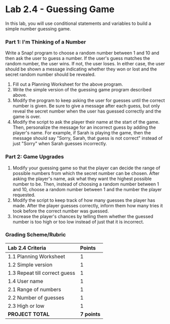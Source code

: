 # Lab 2.4 - Guessing Game

In this lab, you will use conditional statements and variables to build a simple number guessing game.‌

### Part 1: I'm Thinking of a Number‌ <a id="part-1-im-thinking-of-a-number"></a>

Write a Snap! program to choose a random number between 1 and 10 and then ask the user to guess a number. If the user's guess matches the random number, the user wins. If not, the user loses. In either case, the user should be shown a message indicating whether they won or lost and the secret random number should be revealed.‌

1. Fill out a Planning Worksheet for the above program.
2. Write the simple version of the guessing game program described above.
3. Modify the program to keep asking the user for guesses until the correct number is given. Be sure to give a message after each guess, but only reveal the secret number when the user has guessed correctly and the game is over.
4. Modify the script to ask the player their name at the start of the game. Then, personalize the message for an incorrect guess by adding the player's name. For example, if Sarah is playing the game, then the message should say "Sorry, Sarah, that guess is not correct" instead of just "Sorry" when Sarah guesses incorrectly.‌

### Part 2: Game Upgrades‌ <a id="part-2-game-upgrades"></a>

1. Modify your guessing game so that the player can decide the range of possible numbers from which the secret number can be chosen. After asking the player's name, ask what they want the highest possible number to be. Then, instead of choosing a random number between 1 and 10, choose a random number between 1 and the number the player requested.
2. Modify the script to keep track of how many guesses the player has made. After the player guesses correctly, inform them how many tries it took before the correct number was guessed.
3. Increase the player's chances by telling them whether the guessed number is too high or too low instead of just that it is incorrect.‌

### Grading Scheme/Rubric <a id="grading-scheme-rubric"></a>

| **Lab 2.4 Criteria** | Points |
| :--- | :--- |
| 1.1 Planning Worksheet | 1 |
| 1.2 Simple version | 1 |
| 1.3 Repeat till correct guess | 1 |
| 1.4 User name | 1 |
| 2.1 Range of numbers | 1 |
| 2.2 Number of guesses | 1 |
| 2.3 High or low | 1 |
| **PROJECT TOTAL** | **7 points** |


